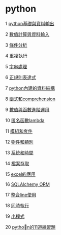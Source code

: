 # python
1 [python基礎與資料輸出](./python基礎與資料輸出)

2 [數值計算與資料輸入](./數值計算與資料輸入)

3 [條件分析](./條件分析)

4 [重複執行](./重複執行)

5 [字串處理](./字串處理)

6 [正規則表達式](./正規則表達式)

7 [python內建的資料結構](./python內建的資料結構)

8 [函式和comprehension](./函式和comprehension)

9 [數值與函數進階運用](./數值與函數進階運用)

10 [匿名函數lambda](./匿名函數lambda)

11 [模組和套件](./模組和套件)

12 [物件和類別](./物件和類別)

13 [系統和時間](./系統和時間)

14 [檔案存取](./檔案存取/README.ipynb)

15 [excel的應用](./處理excel)

16 [SQLAlchemy ORM](./sqlalchemy_orm)

17 [整合line使用](./line)

18 [同時執行](./Concurrency)

19 [小程式](./小程式)

20 [python的11道練習題](https://buzzorange.com/techorange/2021/03/02/11-projects-for-python-beginner/?fbclid=IwAR0KkjjOoAsQ4jWtU1uLZaC-peitpK0ukyB-R_O9k0q2gbwM6CdiEXJpKgk)